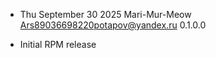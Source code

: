 * Thu September 30 2025 Mari-Mur-Meow <Ars89036698220potapov@yandex.ru> 0.1.0.0
- Initial RPM release
